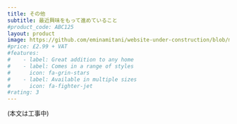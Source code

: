 ```yaml
---
title: その他
subtitle: 最近興味をもって進めていること
#product_code: ABC125
layout: product
image: https://github.com/eminamitani/website-under-construction/blob/master/images/nnp.png?raw=true
#price: £2.99 + VAT
#features:
#    - label: Great addition to any home
#    - label: Comes in a range of styles
#      icon: fa-grin-stars
#    - label: Available in multiple sizes
#      icon: fa-fighter-jet
#rating: 3
---
```


(本文は工事中)